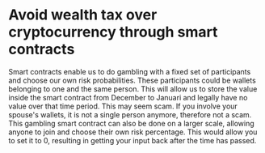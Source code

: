 # Avoid wealth tax over cryptocurrency through smart contracts

Smart contracts enable us to do gambling with a fixed set of participants and choose our own risk probabilities.
These participants could be wallets belonging to one and the same person.
This will allow us to store the value inside the smart contract from December to Januari and legally have no value over that time period.
This may seem scam. If you involve your spouse's wallets, it is not a single person anymore, therefore not a scam.
This gambling smart contract can also be done on a larger scale,
allowing anyone to join and choose their own risk percentage.
This would allow you to set it to 0, resulting in getting your input back after the time has passed.

